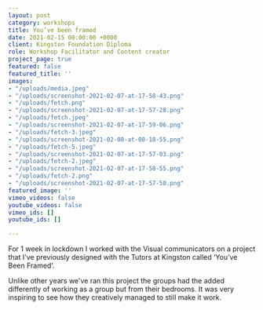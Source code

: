 ```yaml
---
layout: post
category: workshops
title: You’ve been framed
date: 2021-02-15 00:00:00 +0000
client: Kingston Foundation Diploma
role: Workshop Facilitator and Content creator
project_page: true
featured: false
featured_title: ''
images:
- "/uploads/media.jpeg"
- "/uploads/screenshot-2021-02-07-at-17-58-43.png"
- "/uploads/fetch.png"
- "/uploads/screenshot-2021-02-07-at-17-57-28.png"
- "/uploads/fetch.jpeg"
- "/uploads/screenshot-2021-02-07-at-17-59-06.png"
- "/uploads/fetch-3.jpeg"
- "/uploads/screenshot-2021-02-08-at-08-18-55.png"
- "/uploads/fetch-5.jpeg"
- "/uploads/screenshot-2021-02-07-at-17-57-03.png"
- "/uploads/fetch-2.jpeg"
- "/uploads/screenshot-2021-02-07-at-17-58-55.png"
- "/uploads/fetch-2.png"
- "/uploads/screenshot-2021-02-07-at-17-57-50.png"
featured_image: ''
vimeo_videos: false
youtube_videos: false
vimeo_ids: []
youtube_ids: []

---
```

For 1 week in lockdown I worked with the Visual communicators on a project that I've previously designed with the Tutors at Kingston called ‘You’ve Been Framed’. 

Unlike other years we've ran this project the groups had the added differently of working as a group but from their bedrooms. It was very inspiring to see how they creatively managed to still make it work. 